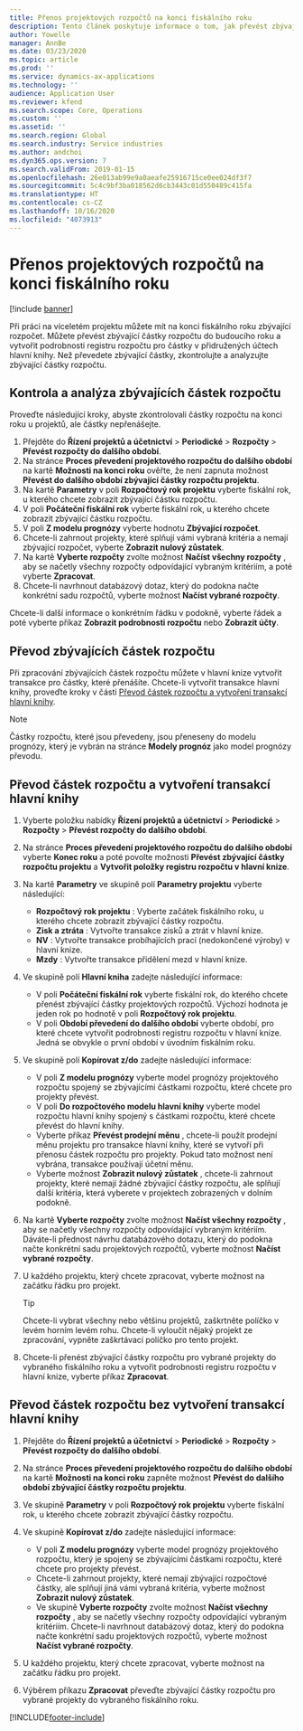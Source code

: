 ```yaml
---
title: Přenos projektových rozpočtů na konci fiskálního roku
description: Tento článek poskytuje informace o tom, jak převést zbývající částky rozpočtu do budoucích let a jak vytvořit podrobnosti registru rozpočtu.
author: Yowelle
manager: AnnBe
ms.date: 03/23/2020
ms.topic: article
ms.prod: ''
ms.service: dynamics-ax-applications
ms.technology: ''
audience: Application User
ms.reviewer: kfend
ms.search.scope: Core, Operations
ms.custom: ''
ms.assetid: ''
ms.search.region: Global
ms.search.industry: Service industries
ms.author: andchoi
ms.dyn365.ops.version: 7
ms.search.validFrom: 2019-01-15
ms.openlocfilehash: 26e013ab99e9a0aeafe25916715ce0ee024df3f7
ms.sourcegitcommit: 5c4c9bf3ba018562d6cb3443c01d550489c415fa
ms.translationtype: HT
ms.contentlocale: cs-CZ
ms.lasthandoff: 10/16/2020
ms.locfileid: "4073913"
---
```

# <a name="transfer-project-budgets-at-fiscal-year-end"></a>Přenos projektových rozpočtů na konci fiskálního roku

[!include [banner](../includes/banner.md)]

Při práci na víceletém projektu můžete mít na konci fiskálního roku zbývající rozpočet. Můžete převést zbývající částky rozpočtu do budoucího roku a vytvořit podrobnosti registru rozpočtu pro částky v přidružených účtech hlavní knihy. Než převedete zbývající částky, zkontrolujte a analyzujte zbývající částky rozpočtu.

## <a name="review-and-analyze-remaining-budget-amounts"></a>Kontrola a analýza zbývajících částek rozpočtu

Proveďte následující kroky, abyste zkontrolovali částky rozpočtu na konci roku u projektů, ale částky nepřenášejte.

1. Přejděte do **Řízení projektů a účetnictví** > **Periodické** > **Rozpočty** > **Převést rozpočty do dalšího období**. 
2. Na stránce **Proces převedení projektového rozpočtu do dalšího období** na kartě **Možnosti na konci roku** ověřte, že není zapnuta možnost **Převést do dalšího období zbývající částky rozpočtu projektu**.
3. Na kartě **Parametry** v poli **Rozpočtový rok projektu** vyberte fiskální rok, u kterého chcete zobrazit zbývající částku rozpočtu. 
4. V poli **Počáteční fiskální rok** vyberte fiskální rok, u kterého chcete zobrazit zbývající částku rozpočtu. 
5. V poli **Z modelu prognózy** vyberte hodnotu **Zbývající rozpočet**. 
6. Chcete-li zahrnout projekty, které splňují vámi vybraná kritéria a nemají zbývající rozpočet, vyberte **Zobrazit nulový zůstatek**.  
7. Na kartě **Vyberte rozpočty** zvolte možnost **Načíst všechny rozpočty** , aby se načetly všechny rozpočty odpovídající vybraným kritériím, a poté vyberte **Zpracovat**. 
8. Chcete-li navrhnout databázový dotaz, který do podokna načte konkrétní sadu rozpočtů, vyberte možnost **Načíst vybrané rozpočty**.

Chcete-li další informace o konkrétním řádku v podokně, vyberte řádek a poté vyberte příkaz **Zobrazit podrobnosti rozpočtu** nebo **Zobrazit účty**.

## <a name="carry-forward-remaining-budget-amounts"></a>Převod zbývajících částek rozpočtu 

Při zpracování zbývajících částek rozpočtu můžete v hlavní knize vytvořit transakce pro částky, které přenášíte. Chcete-li vytvořit transakce hlavní knihy, proveďte kroky v části [Převod částek rozpočtu a vytvoření transakcí hlavní knihy](#carry-forward). 

> [!NOTE]
> Částky rozpočtu, které jsou převedeny, jsou přeneseny do modelu prognózy, který je vybrán na stránce **Modely prognóz** jako model prognózy převodu.  

## <a name="carry-forward-budget-amounts-and-create-general-ledger-transactions"></a><a name="carry-forward"></a>Převod částek rozpočtu a vytvoření transakcí hlavní knihy

1.  Vyberte položku nabídky **Řízení projektů a účetnictví** > **Periodické** > **Rozpočty** > **Převést rozpočty do dalšího období**. 
2. Na stránce **Proces převedení projektového rozpočtu do dalšího období** vyberte **Konec roku** a poté povolte možnosti **Převést zbývající částky rozpočtu projektu** a **Vytvořit položky registru rozpočtu v hlavní knize**. 
3. Na kartě **Parametry** ve skupině polí **Parametry projektu** vyberte následující:

   - **Rozpočtový rok projektu** : Vyberte začátek fiskálního roku, u kterého chcete zobrazit zbývající částky rozpočtu. 
   - **Zisk a ztráta** : Vytvořte transakce zisků a ztrát v hlavní knize. 
   -  **NV** : Vytvořte transakce probíhajících prací (nedokončené výroby) v hlavní knize.
   -  **Mzdy** : Vytvořte transakce přidělení mezd v hlavní knize. 

5. Ve skupině polí **Hlavní kniha** zadejte následující informace: 

   - V poli **Počáteční fiskální rok** vyberte fiskální rok, do kterého chcete přenést zbývající částky projektových rozpočtů. Výchozí hodnota je jeden rok po hodnotě v poli **Rozpočtový rok projektu**.
   -  V poli **Období převedení do dalšího období** vyberte období, pro které chcete vytvořit podrobnosti registru rozpočtu v hlavní knize. Jedná se obvykle o první období v úvodním fiskálním roku.

6. Ve skupině polí **Kopírovat z/do** zadejte následující informace:

   - V poli **Z modelu prognózy** vyberte model prognózy projektového rozpočtu spojený se zbývajícími částkami rozpočtu, které chcete pro projekty převést. 
   - V poli **Do rozpočtového modelu hlavní knihy** vyberte model rozpočtu hlavní knihy spojený s částkami rozpočtu, které chcete převést do hlavní knihy. 
   -  Vyberte příkaz **Převést prodejní měnu** , chcete-li použít prodejní měnu projektu pro transakce hlavní knihy, které se vytvoří při přenosu částek rozpočtu pro projekty. Pokud tato možnost není vybrána, transakce používají účetní měnu. 
   -  Vyberte možnost **Zobrazit nulový zůstatek** , chcete-li zahrnout projekty, které nemají žádné zbývající částky rozpočtu, ale splňují další kritéria, která vyberete v projektech zobrazených v dolním podokně.

7. Na kartě **Vyberte rozpočty** zvolte možnost **Načíst všechny rozpočty** , aby se načetly všechny rozpočty odpovídající vybraným kritériím. Dáváte-li přednost návrhu databázového dotazu, který do podokna načte konkrétní sadu projektových rozpočtů, vyberte možnost **Načíst vybrané rozpočty**.
8. U každého projektu, který chcete zpracovat, vyberte možnost na začátku řádku pro projekt.

    > [!TIP]
    > Chcete-li vybrat všechny nebo většinu projektů, zaškrtněte políčko v levém horním levém rohu. Chcete-li vyloučit nějaký projekt ze zpracování, vypněte zaškrtávací políčko pro tento projekt.

9. Chcete-li přenést zbývající částky rozpočtu pro vybrané projekty do vybraného fiskálního roku a vytvořit podrobnosti registru rozpočtu v hlavní knize, vyberte příkaz **Zpracovat**.

## <a name="carry-forward-budget-amounts-without-creating-general-ledger-transactions"></a>Převod částek rozpočtu bez vytvoření transakcí hlavní knihy

1. Přejděte do **Řízení projektů a účetnictví** > **Periodické** > **Rozpočty** > **Převést rozpočty do dalšího období**.
2. Na stránce **Proces převedení projektového rozpočtu do dalšího období** na kartě **Možnosti na konci roku** zapněte možnost **Převést do dalšího období zbývající částky rozpočtu projektu**.
3. Ve skupině **Parametry** v poli **Rozpočtový rok projektu** vyberte fiskální rok, u kterého chcete zobrazit zbývající částky rozpočtu.
4. Ve skupině **Kopírovat z/do** zadejte následující informace:

   - V poli **Z modelu prognózy** vyberte model prognózy projektového rozpočtu, který je spojený se zbývajícími částkami rozpočtu, které chcete pro projekty převést. 
   - Chcete-li zahrnout projekty, které nemají zbývající rozpočtové částky, ale splňují jiná vámi vybraná kritéria, vyberte možnost **Zobrazit nulový zůstatek**.
   - Ve skupině **Vyberte rozpočty** zvolte možnost **Načíst všechny rozpočty** , aby se načetly všechny rozpočty odpovídající vybraným kritériím. Chcete-li navrhnout databázový dotaz, který do podokna načte konkrétní sadu projektových rozpočtů, vyberte možnost **Načíst vybrané rozpočty**.

5. U každého projektu, který chcete zpracovat, vyberte možnost na začátku řádku pro projekt. 
6. Výběrem příkazu **Zpracovat** převeďte zbývající částky rozpočtu pro vybrané projekty do vybraného fiskálního roku.



[!INCLUDE[footer-include](../includes/footer-banner.md)]